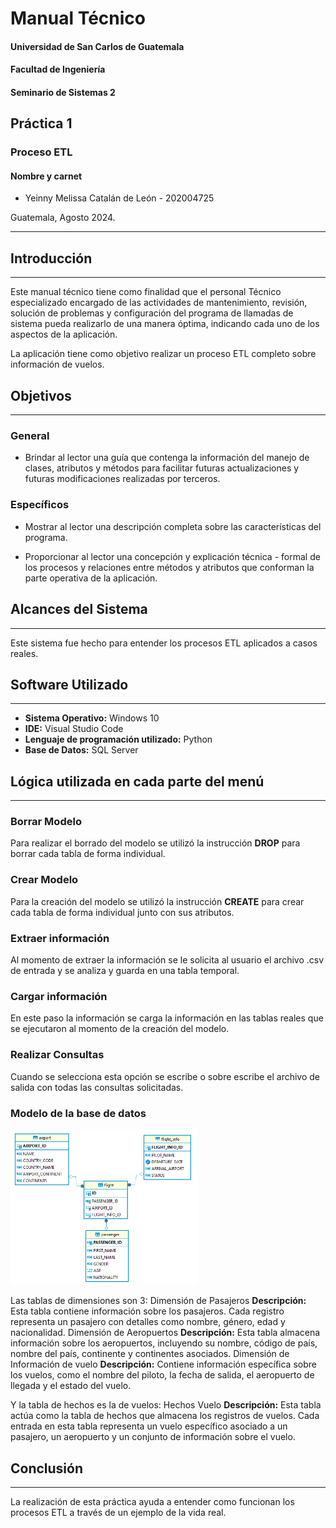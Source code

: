 # Manual Técnico  
#### Universidad de San Carlos de Guatemala  
#### Facultad de Ingeniería  
#### Seminario de Sistemas 2  

## Práctica 1   
### Proceso ETL  

#### Nombre y carnet 
- Yeinny Melissa Catalán de León    - 202004725  

Guatemala, Agosto 2024.  
___
  
## Introducción  
___
Este manual técnico tiene como finalidad  que el personal Técnico especializado encargado de las actividades de mantenimiento, revisión, solución de problemas y configuración del programa de llamadas de sistema pueda realizarlo de una manera óptima, indicando cada uno de los aspectos de la aplicación.  
  
La aplicación tiene como objetivo realizar un proceso ETL completo sobre información de vuelos.  
  
## Objetivos  
___
### General  
- Brindar al lector una guía que contenga la información del manejo de clases, atributos y métodos para facilitar futuras actualizaciones y futuras modificaciones realizadas por terceros.  
 
### Específicos  
- Mostrar al lector una descripción completa sobre las características del programa.  

- Proporcionar al lector una concepción y explicación técnica - formal de los procesos y relaciones entre métodos y atributos que conforman la parte operativa de la aplicación.  

## Alcances del Sistema  
___
Este sistema fue hecho para entender los procesos ETL aplicados a casos reales.  

## Software Utilizado
___
- **Sistema Operativo:** Windows 10  
- **IDE:** Visual Studio Code  
- **Lenguaje de programación utilizado:** Python  
- **Base de Datos:** SQL Server  

## Lógica utilizada en cada parte del menú  
___
### Borrar Modelo  

Para realizar el borrado del modelo se utilizó la instrucción __DROP__ para borrar cada tabla de forma individual. 

### Crear Modelo  

Para la creación del modelo se utilizó la instrucción __CREATE__ para crear cada tabla de forma individual junto con sus atributos. 

### Extraer información 

Al momento de extraer la información se le solicita al usuario el archivo .csv de entrada y se analiza y guarda en una tabla temporal. 

### Cargar información 

En este paso la información se carga la información en las tablas reales que se ejecutaron al momento de la creación del modelo. 

### Realizar Consultas

Cuando se selecciona esta opción se escribe o sobre escribe el archivo de salida con todas las consultas solicitadas. 

### Modelo de la base de datos
<img src="img/modelo.png" alt="modelo" width="300"/>

Las tablas de dimensiones son 3:
Dimensión de Pasajeros
**Descripción:** Esta tabla contiene información sobre los pasajeros. Cada registro representa un pasajero con detalles como nombre, género, edad y nacionalidad.
Dimensión de Aeropuertos
**Descripción:** Esta tabla almacena información sobre los aeropuertos, incluyendo su nombre, código de país, nombre del país, continente y continentes asociados.
Dimensión de Información de vuelo
**Descripción:** Contiene información específica sobre los vuelos, como el nombre del piloto, la fecha de salida, el aeropuerto de llegada y el estado del vuelo.

Y la tabla de hechos es la de vuelos:
Hechos Vuelo
**Descripción:** Esta tabla actúa como la tabla de hechos que almacena los registros de vuelos. Cada entrada en esta tabla representa un vuelo específico asociado a un pasajero, un aeropuerto y un conjunto de información sobre el vuelo.


## Conclusión
___
La realización de esta práctica ayuda a entender como funcionan los procesos ETL a través de un ejemplo de la vida real.